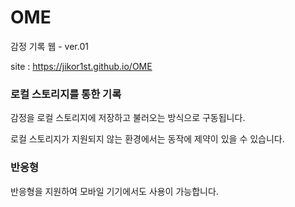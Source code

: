 # OME

감정 기록 웹 - ver.01

site : https://jikor1st.github.io/OME

### 로컬 스토리지를 통한 기록

감정을 로컬 스토리지에 저장하고 불러오는 방식으로 구동됩니다.

로컬 스토리지가 지원되지 않는 환경에서는 동작에 제약이 있을 수 있습니다.

### 반응형

반응형을 지원하여 모바일 기기에서도 사용이 가능합니다.
